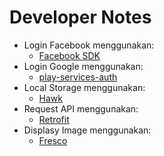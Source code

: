 # Developer Notes
* Login Facebook menggunakan:
  * [Facebook SDK](https://developers.facebook.com/docs/facebook-login/android)
* Login Google menggunakan:
  * [play-services-auth](https://developers.google.com/identity/sign-in/android/start-integrating)
* Local Storage menggunakan:
  * [Hawk](https://github.com/orhanobut/hawk)
* Request API menggunakan:
  * [Retrofit](https://square.github.io/retrofit/)
* Displasy Image menggunakan:
  * [Fresco](https://github.com/facebook/fresco)